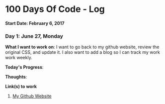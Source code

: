 # 100 Days Of Code - Log
#### Start Date: February 6, 2017


### Day 1: June 27, Monday
**What I want to work on**: I want to go back to my github website, review the original CSS, and update it. I also want to add a blog so I can track my work work weekly.

**Today's Progress**:

**Thoughts**:  

**Link(s) to work**
1. [My Github Website](https://github.com/dlaguerta/dlaguerta.github.io)
